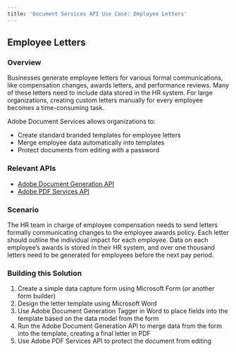 ```yaml
---
title: 'Document Services API Use Case: Employee Letters'
---
```


## Employee Letters

### Overview

Businesses generate employee letters for various formal communications, like compensation changes, awards letters, and performance reviews. Many of these letters need to include data stored in the HR system. For large organizations, creating custom letters manually for every employee becomes a time-consuming task.

Adobe Document Services allows organizations to:

* Create standard branded templates for employee letters
* Merge employee data automatically into templates
* Protect documents from editing with a password

### Relevant APIs

* [Adobe Document Generation API](/src/pages/apis/doc-generation.md)
* [Adobe PDF Services API](/src/pages/apis/pdf-services.md)

### Scenario

The HR team in charge of employee compensation needs to send letters formally communicating changes to the employee awards policy. Each letter should outline the individual impact for each employee. Data on each employee’s awards is stored in their HR system, and over one thousand letters need to be generated for employees before the next pay period.

### Building this Solution

1. Create a simple data capture form using Microsoft Form (or another form builder)
2. Design the letter template using Microsoft Word
3. Use Adobe Document Generation Tagger in Word to place fields into the template based on the data model from the form
4. Run the Adobe Document Generation API to merge data from the form into the template, creating a final letter in PDF
5. Use Adobe PDF Services API to protect the document from editing